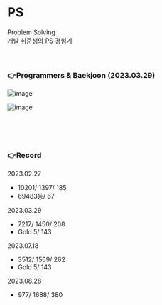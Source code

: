 
# PS

Problem Solving<br>
개발 취준생의 PS 경험기
<br><br><br>


### 👉Programmers & Baekjoon (2023.03.29)

![image](https://github.com/jin-dooly/PS/assets/92137309/3dc306b6-b067-4bc0-8795-2822cbf081e8)

![image](https://user-images.githubusercontent.com/92137309/228511930-170a7c33-d1a6-474b-8c79-0f04e0aa7adc.png)

<br><br>
<br>

### 👉Record

2023.02.27
- 10201/ 1397/ 185
- 69483등/ 67

2023.03.29
- 7217/ 1450/ 208
- Gold 5/ 143

2023.07.18
- 3512/ 1569/ 262
- Gold 5/ 143
  
2023.08.28
- 977/ 1688/ 380
